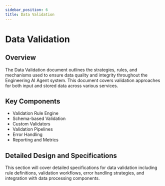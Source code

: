 ```yaml
---
sidebar_position: 6
title: Data Validation
---
```


# Data Validation

## Overview

The Data Validation document outlines the strategies, rules, and mechanisms used to ensure data quality and integrity throughout the Engineering AI Agent system. This document covers validation approaches for both input and stored data across various services.

## Key Components

- Validation Rule Engine
- Schema-based Validation
- Custom Validators
- Validation Pipelines
- Error Handling
- Reporting and Metrics

## Detailed Design and Specifications

This section will cover detailed specifications for data validation including rule definitions, validation workflows, error handling strategies, and integration with data processing components.
